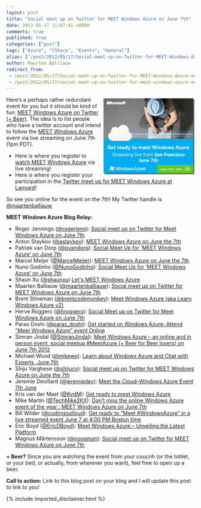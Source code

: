 ```yaml
---
layout: post
title: "Social meet up on Twitter for MEET Windows Azure on June 7th"
date: 2012-05-17 11:07:41 +0000
comments: true
published: true
categories: ["post"]
tags: ["Azure", "CSharp", "Events", "General"]
alias: ["/post/2012/05/17/Social-meet-up-on-Twitter-for-MEET-Windows-Azure-on-June-7th.aspx", "/post/2012/05/17/social-meet-up-on-twitter-for-meet-windows-azure-on-june-7th.aspx"]
author: Maarten Balliauw
redirect_from:
 - /post/2012/05/17/Social-meet-up-on-Twitter-for-MEET-Windows-Azure-on-June-7th.aspx
 - /post/2012/05/17/social-meet-up-on-twitter-for-meet-windows-azure-on-june-7th.aspx
---
```

<p><a href="/images/AzureBanner_300x250.png"><img style="background-image: none; border-right-width: 0px; margin: 5px 0px 5px 5px; padding-left: 0px; padding-right: 0px; display: inline; float: right; border-top-width: 0px; border-bottom-width: 0px; border-left-width: 0px; padding-top: 0px" title="AzureBanner_300x250" border="0" alt="AzureBanner_300x250" align="right" src="/images/AzureBanner_300x250_thumb.png" width="244" height="204" /></a>Here’s a perhaps rather redundant event for you but it should be kind of fun: <a href="http://lanyrd.com/2012/meetazure/">MEET Windows Azure on Twitter (+ Beer)</a>. The idea is to list people who have a twitter account and intend to follow the <a href="http://www.meetwindowsazure.com/">MEET Windows Azure</a> event via live streaming on June 7th (1pm PDT).</p>  <ul>   <li>Here is where you register to <a href="http://register.meetwindowsazure.com/">watch MEET Windows Azure</a> via live streaming! </li>    <li>Here is where you register your participation in the <a href="http://lanyrd.com/2012/meetazure/">Twitter meet up for MEET Windows Azure at Lanyard</a>! </li> </ul>  <p>So see you online for the event on the 7th! My Twitter handle is <a href="http://twitter.com/maartenballiauw" target="_blank">@maartenballiauw</a></p>  <p><strong>MEET Windows Azure Blog Relay:</strong></p>  <ul>   <li>Roger Jennings (<a href="https://twitter.com/#!/rogerjenn">@rogerjenn</a>): <a href="http://oakleafblog.blogspot.se/2012/05/social-meet-up-on-twitter-for-meet.html">Social meet up on Twitter for Meet Windows Azure on June 7th</a> </li>    <li>Anton Staykov (<a href="https://twitter.com/#!/astaykov">@astaykov</a>): <a href="http://blogs.staykov.net/2012/05/meet-windows-azure-on-june-7th.html">MEET Windows Azure on June the 7th</a> </li>    <li>Patriek van Dorp (<a href="https://twitter.com/#!/pvandorp">@pvandorp</a>): <a href="http://cloudythoughts.siadis.com/windows-azure/social-meet-up-for-meet-windows-azure-on-june-7th">Social Meet Up for ‘MEET Windows Azure’ on June 7th</a> </li>    <li>Marcel Meijer (<a href="https://twitter.com/#!/MarcelMeijer">@MarcelMeijer</a>): <a href="ttp://blogs.msmvps.com/marcelmeijer/blog/2012/05/16/meet-windows-azure-on-june-the-7th">MEET Windows Azure on June the 7th</a> </li>    <li>Nuno Godinho (<a href="https://twitter.com/#!/NunoGodinho">@NunoGodinho</a>): <a href="http://msmvps.com/blogs/nunogodinho/archive/2012/05/16/social-meet-up-for-meet-windows-azure-on-june-7th.aspx">Social Meet Up for ‘MEET Windows Azure’ on June 7th</a> </li>    <li>Shaun Xu (<a href="https://twitter.com/#%21/shaunxu">@shaunxu</a>) <a href="http://blogs.shaunxu.me/archive/2012/05/16/letrsquos-meet-windows-azure.aspx">Let's MEET Windows Azure</a> </li>    <li>Maarten Balliauw (<a href="https://twitter.com/#!/maartenballiauw">@maartenballiauw</a>): <a href="/post/2012/05/17/Social-meet-up-on-Twitter-for-MEET-Windows-Azure-on-June-7th.aspx">Social meet up on Twitter for MEET Windows Azure on June 7th</a> </li>    <li>Brent Stineman (<a href="https://twitter.com/#!/brentcodemonkey">@brentcodemonkey</a>): <a href="http://brentdacodemonkey.wordpress.com/2012/05/17/meet-windows-azure-june72012/">Meet Windows Azure (aka Learn Windows Azure v2)</a> </li>    <li>Herve Roggero (<a href="http://twitter.com/hroggero">@hroggero</a>): <a href="http://geekswithblogs.net/hroggero/archive/2012/05/17/social-meet-up-on-twitter-for-meet-windows-azure-on.aspx">Social Meet up on Twitter for Meet Windows Azure on June 7th</a> </li>    <li>Paras Doshi (<a href="http://twitter.com/#!/paras_doshi">@paras_doshi</a>): <a href="http://parasdoshi.com/2012/05/19/get-started-on-windows-azure-attend-meet-windows-azure-event-online/">Get started on Windows Azure: Attend “Meet Windows Azure” event Online</a> </li>    <li>Simran Jindal (<a href="http://twitter.com/#!/SimranJindal">@SimranJindal</a>): <a href="http://simranjindal.wordpress.com/2012/05/21/meet-windows-azure-an-online-and-in-person-event-social-meetup-meetazure-beer-for-beer-lovers-on-june-7th-2012/">Meet Windows Azure – an online and in person event, social meetup #MeetAzure (+ Beer for Beer lovers) on June 7th 2012</a> </li>    <li>Michael Wood (<a href="https://twitter.com/#!/mikewo">@mikewo</a>): <a href="http://mvwood.com/blog/learn-about-windows-azure-and-chat-with-experts-june-7th/">Learn about Windows Azure and Chat with Experts, June 7th</a> </li>    <li>Shiju Varghese (<a href="http://twitter.com/#!/shijucv/">@shijucv</a>): <a href="http://weblogs.asp.net/shijuvarghese/archive/2012/05/28/social-meet-up-on-twitter-for-meet-windows-azure-on-june-the-7th.aspx">Social meet up on Twitter for MEET Windows Azure on June the 7th</a> </li>    <li>Jeremie Devillard (<a href="http://twitter.com/#!/jeremiedev/">@jeremiedev</a>): <a href="http://jeremiedevillard.wordpress.com/2012/05/16/meet-the-cloudwindows-azure-event-7th-june/">Meet the Cloud–Windows Azure Event 7th June</a> </li>    <li>Kris van der Mast (<a href="https://twitter.com/#!/KvdM">@KvdM</a>): <a href="http://blog.krisvandermast.com/GetReadyToMeetWindowsAzure.aspx">Get ready to meet Windows Azure</a> </li>    <li>Mike Martin (<a href="https://twitter.com/#!/techmike2kx">@TechMike2KX</a>): <a href="http://techmike2kx.wordpress.com/2012/05/30/dont-miss-the-online-windows-azure-event-of-the-year-meet-windows-azure-on-june-7th">Don’t miss the online Windows Azure event of the year : MEET Windows Azure on June 7th </a></li>    <li>Bill Wilder (<a href="https://twitter.com/#%21/codingoutloud">@codingoutloud</a>): <a href="http://blog.codingoutloud.com/2012/06/04/meet-windowsazure-live-streamed-event-june-7-2012/">Get ready to “Meet #WindowsAzure” in a live streamed event June 7 at 4:00 PM Boston time</a></li>    <li>Eric Boyd (<a href="https://twitter.com/#%21/EricDBoyd">@EricDBoyd</a>): <a href="http://ericdboyd.com/2012/06/05/meet-windows-azure-unveiling-the-latest-platform/">Meet Windows Azure – Unveiling the Latest Platform</a></li>    <li>Magnus Mårtensson (<a href="https://twitter.com/#!/noopman">@noopman</a>): <a href="http://www.magnusmartensson.com/post/2012/05/16/Social-meet-up-on-Twitter-for-MEET-Windows-Azure-on-June-7th.aspx">Social meet up on Twitter for MEET Windows Azure on June 7th</a> </li> </ul>  <p><strong>+ Beer?</strong> Since you are watching the event from your coucnh (or the totilet, or your bed, or actually, from wherever you want), feel free to open up a beer. </p>  <p><strong>Call to action:</strong> Link to this blog post on your blog and I will update this post to link to you!</p>

{% include imported_disclaimer.html %}

